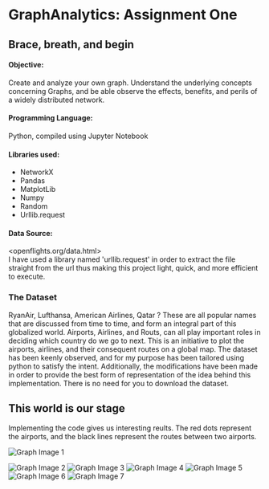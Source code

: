 # GraphAnalytics: Assignment One

## Brace, breath, and begin

#### Objective:
Create and analyze your own graph. Understand the underlying concepts concerning Graphs, and be able observe the effects, benefits, and perils of a widely distributed network. 

#### Programming Language:
Python, compiled using Jupyter Notebook

#### Libraries used:
* NetworkX
* Pandas
* MatplotLib
* Numpy
* Random
* Urllib.request

#### Data Source:
<openflights.org/data.html>
<br>I have used a library named 'urllib.request' in order to extract the file straight from the url thus making this project light, quick, and more efficient to execute.

### The Dataset

RyanAir, Lufthansa, American Airlines, Qatar ?
These are all popular names that are discussed from time to time, and form an integral part of this globalized world.
Airports, Airlines, and Routs, can all play important roles in deciding which country do we go to next. This is an initiative to plot the airports, airlines, and their consequent routes on a global map. The dataset has been keenly observed, and for my purpose has been tailored using python to satisfy the intent. Additionally, the modifications have been made in order to provide the best form of representation of the idea behind this implementation.
There is no need for you to download the dataset. 

## This world is our stage

Implementing the code gives us interesting reults.
The red dots represent the airports, and the black lines represent the routes between two airports.

![Graph Image 1](https://imgur.com/QUII3h9)

![Graph Image 2](https://imgur.com/1MJWA9M)
![Graph Image 3](https://imgur.com/xN8igvm)
![Graph Image 4](https://imgur.com/vDcJNgG)
![Graph Image 5](https://imgur.com/SCEvEsm)
![Graph Image 6](https://imgur.com/F5zJDqa)
![Graph Image 7](https://imgur.com/WGsYrmr)
